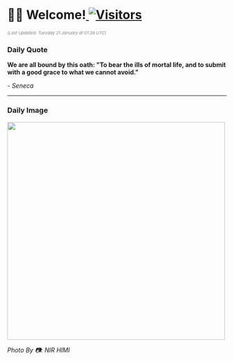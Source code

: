 <h1>👋🏽 Welcome!<a href="https://github.com/OmitNomis/"> <img src="https://visitor-badge.laobi.icu/badge?page_id=OmitNomis" alt="Visitors"></a></h1>

<i><p style="font-size: 0.6rem; color:gray">(Last Updated: Tuesday 21 January at 01:39 UTC)</p></i>

<h3> Daily Quote </h3>
<b><p>We are all bound by this oath: &quot;To bear the ills of mortal life, and to submit with a good grace to what we cannot avoid.&quot;</p></b>
<i><caption style="font-size: 0.8rem; color:gray;">- Seneca</caption></i>


<hr>

<h3>Daily Image</h3>
<a href="https://images.unsplash.com/photo-1736231166624-7dffe85dd8ab?crop=entropy&cs=srgb&fm=jpg&ixid=M3w2MjM3MzF8MHwxfHJhbmRvbXx8fHx8fHx8fDE3Mzc0MjM1NzR8&ixlib=rb-4.0.3&q=85" target="_blank"><img style="height:500px;" src=https://images.unsplash.com/photo-1736231166624-7dffe85dd8ab?crop=entropy&cs=srgb&fm=jpg&ixid=M3w2MjM3MzF8MHwxfHJhbmRvbXx8fHx8fHx8fDE3Mzc0MjM1NzR8&ixlib=rb-4.0.3&q=85"/></a>

<i><caption style="font-size: 0.8rem; color:gray;"> Photo By 📷: NIR HIMI</caption></i>
